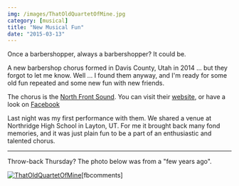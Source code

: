 ```yaml
---
img: /images/ThatOldQuartetOfMine.jpg
category: [musical]
title: "New Musical Fun"
date: "2015-03-13"
---
```


Once a barbershopper, always a barbershopper? It could be.

A new barbershop chorus formed in Davis County, Utah in 2014 ... but they forgot to let me know. Well ... I found them anyway, and I'm ready for some old fun repeated and some new fun with new friends.

The chorus is the [North Front Sound](http://www.northfrontsound.com/). You can visit their [website](http://www.northfrontsound.com/), or have a look on [Facebook](https://www.facebook.com/northfrontsound/info)

Last night was my first performance with them. We shared a venue at Northridge High School in Layton, UT. For me it brought back many fond memories, and it was just plain fun to be a part of an enthusiastic and talented chorus.

* * *

Throw-back Thursday? The photo below was from a "few years ago".

[![ThatOldQuartetOfMine](/images/ThatOldQuartetOfMine.jpg)](http://blog.duanemcguire.com/wp-content/uploads/2015/03/ThatOldQuartetOfMine.jpg)\[fbcomments\]
